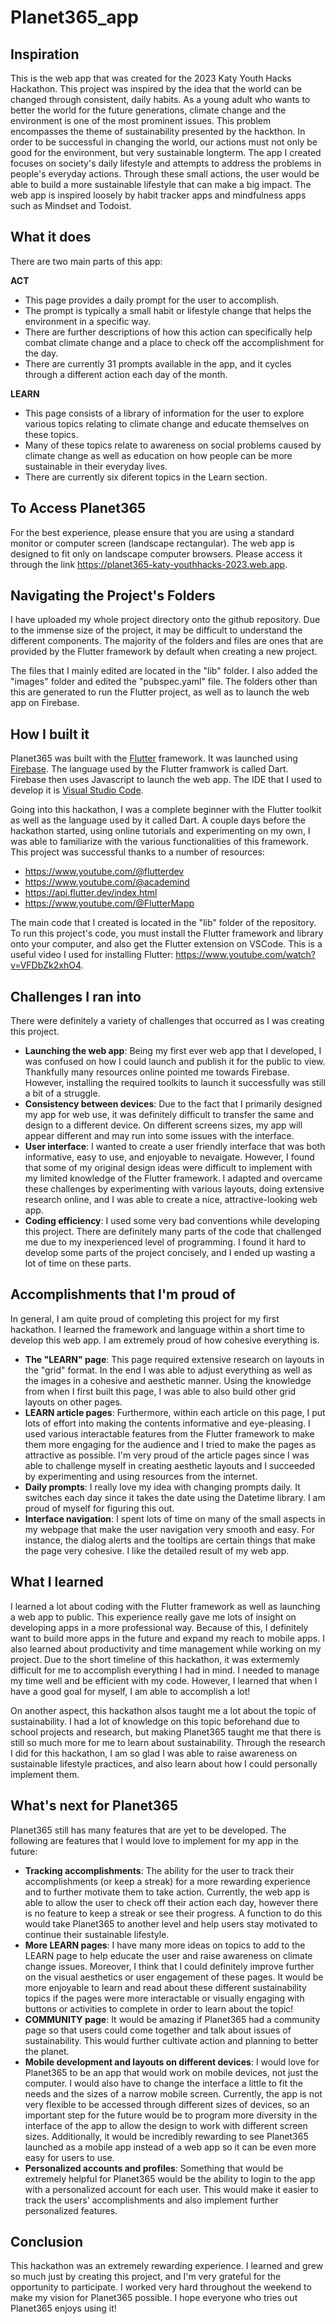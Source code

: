 # Planet365_app

## Inspiration

This is the web app that was created for the 2023 Katy Youth Hacks Hackathon. This project was inspired by the idea that the world can be changed through consistent, daily habits. As a young adult who wants to better the world for the future generations, climate change and the environment is one of the most prominent issues. This problem encompasses the theme of sustainability presented by the hackthon. In order to be successful in changing the world, our actions must not only be good for the environment, but very sustainable longterm. The app I created focuses on society's daily lifestyle and attempts to address the problems in people's everyday actions. Through these small actions, the user would be able to build a more sustainable lifestyle that can make a big impact. The web app is inspired loosely by habit tracker apps and mindfulness apps such as Mindset and Todoist.

## What it does

There are two main parts of this app:

**ACT**

- This page provides a daily prompt for the user to accomplish.
- The prompt is typically a small habit or lifestyle change that helps the environment in a specific way.
- There are further descriptions of how this action can specifically help combat climate change and a place to check off the accomplishment for the day.
- There are currently 31 prompts available in the app, and it cycles through a different action each day of the month.

**LEARN**

- This page consists of a library of information for the user to explore various topics relating to climate change and educate themselves on these topics.
- Many of these topics relate to awareness on social problems caused by climate change as well as education on how people can be more sustainable in their everyday lives.
- There are currently six diferent topics in the Learn section.

## To Access Planet365

For the best experience, please ensure that you are using a standard monitor or computer screen (landscape rectangular). The web app is designed to fit only on landscape computer browsers. Please access it through the link https://planet365-katy-youthhacks-2023.web.app.

## Navigating the Project's Folders

I have uploaded my whole project directory onto the github repository. Due to the immense size of the project, it may be difficult to understand the different components. The majority of the folders and files are ones that are provided by the Flutter framework by default when creating a new project.

The files that I mainly edited are located in the "lib" folder. I also added the "images" folder and edited the "pubspec.yaml" file. The folders other than this are generated to run the Flutter project, as well as to launch the web app on Firebase.

## How I built it

Planet365 was built with the [Flutter](https://flutter.dev/?gclid=CjwKCAjw8ZKmBhArEiwAspcJ7jwlAdEnxVp5-90ODMhUwawUXVW9voYbsZU03B1jkuA5hy-L7oBsJRoChZUQAvD_BwE&gclsrc=aw.ds) framework. It was launched using [Firebase](https://firebase.google.com/?gad=1&gclid=CjwKCAjw8ZKmBhArEiwAspcJ7sh9y9FZvyDRZqst6ZYj2FhXlrtzS_Jzt4dkYO7LOrbPdY0Jtbfp3RoCXhgQAvD_BwE&gclsrc=aw.ds). The language used by the Flutter framwork is called Dart. Firebase then uses Javascript to launch the web app. The IDE that I used to develop it is [Visual Studio Code](https://code.visualstudio.com/).

Going into this hackathon, I was a complete beginner with the Flutter toolkit as well as the language used by it called Dart. A couple days before the hackathon started, using online tutorials and experimenting on my own, I was able to familiarize with the various functionalities of this framework. This project was successful thanks to a number of resources:

- https://www.youtube.com/@flutterdev
- https://www.youtube.com/@academind
- https://api.flutter.dev/index.html
- https://www.youtube.com/@FlutterMapp

The main code that I created is located in the "lib" folder of the repository. To run this project's code, you must install the Flutter framework and library onto your computer, and also get the Flutter extension on VSCode. This is a useful video I used for installing Flutter: https://www.youtube.com/watch?v=VFDbZk2xhO4.

## Challenges I ran into

There were definitely a variety of challenges that occurred as I was creating this project.

- **Launching the web app**: Being my first ever web app that I developed, I was confused on how I could launch and publish it for the public to view. Thankfully many resources online pointed me towards Firebase. However, installing the required toolkits to launch it successfully was still a bit of a struggle.
- **Consistency between devices**: Due to the fact that I primarily designed my app for web use, it was definitely difficult to transfer the same and design to a different device. On different screens sizes, my app will appear different and may run into some issues with the interface.
- **User interface**: I wanted to create a user friendly interface that was both informative, easy to use, and enjoyable to nevaigate. However, I found that some of my original design ideas were difficult to implement with my limited knowledge of the Flutter framework. I adapted and overcame these challenges by experimenting with various layouts, doing extensive research online, and I was able to create a nice, attractive-looking web app.
- **Coding efficiency**: I used some very bad conventions while developing this project. There are definitely many parts of the code that challenged me due to my inexperienced level of programming. I found it hard to develop some parts of the project concisely, and I ended up wasting a lot of time on these parts.

## Accomplishments that I'm proud of

In general, I am quite proud of completing this project for my first hackathon. I learned the framework and language within a short time to develop this web app. I am extremely proud of how cohesive everything is.

- **The "LEARN" page**: This page required extensive research on layouts in the "grid" format. In the end I was able to adjust everything as well as the images in a cohesive and aesthetic manner. Using the knowledge from when I first built this page, I was able to also build other grid layouts on other pages.
- **LEARN article pages**: Furthermore, within each article on this page, I put lots of effort into making the contents informative and eye-pleasing. I used various interactable features from the Flutter framework to make them more engaging for the audience and I tried to make the pages as attractive as possible. I'm very proud of the article pages since I was able to challenge myself in creating aesthetic layouts and I succeeded by experimenting and using resources from the internet.
- **Daily prompts**: I really love my idea with changing prompts daily. It switches each day since it takes the date using the Datetime library. I am proud of myself for figuring this out.
- **Interface navigation**: I spent lots of time on many of the small aspects in my webpage that make the user navigation very smooth and easy. For instance, the dialog alerts and the tooltips are certain things that make the page very cohesive. I like the detailed result of my web app.

## What I learned

I learned a lot about coding with the Flutter framework as well as launching a web app to public. This experience really gave me lots of insight on developing apps in a more professional way. Because of this, I definitely want to build more apps in the future and expand my reach to mobile apps. I also learned about productivity and time management while working on my project. Due to the short timeline of this hackathon, it was extermemly difficult for me to accomplish everything I had in mind. I needed to manage my time well and be efficient with my code. However, I learned that when I have a good goal for myself, I am able to accomplish a lot!

On another aspect, this hackathon alsos taught me a lot about the topic of sustainability. I had a lot of knowledge on this topic beforehand due to school projects and research, but making Planet365 taught me that there is still so much more for me to learn about sustainability. Through the research I did for this hackathon, I am so glad I was able to raise awareness on sustainable lifestyle practices, and also learn about how I could personally implement them.

## What's next for Planet365

Planet365 still has many features that are yet to be developed. The following are features that I would love to implement for my app in the future:

- **Tracking accomplishments**: The ability for the user to track their accomplishments (or keep a streak) for a more rewarding experience and to further motivate them to take action. Currently, the web app is able to allow the user to check off their action each day, however there is no feature to keep a streak or see their progress. A function to do this would take Planet365 to another level and help users stay motivated to continue their sustainable lifestyle.
- **More LEARN pages**: I have many more ideas on topics to add to the LEARN page to help educate the user and raise awareness on climate change issues. Moreover, I think that I could definitely improve further on the visual aesthetics or user engagement of these pages. It would be more enjoyable to learn and read about these different sustainability topics if the pages were more interactable or visually engaging with buttons or activities to complete in order to learn about the topic!
- **COMMUNITY page**: It would be amazing if Planet365 had a community page so that users could come together and talk about issues of sustainability. This would further cultivate action and planning to better the planet.
- **Mobile development and layouts on different devices**: I would love for Planet365 to be an app that would work on mobile devices, not just the computer. I would also have to change the interface a little to fit the needs and the sizes of a narrow mobile screen. Currently, the app is not very flexible to be accessed through different sizes of devices, so an important step for the future would be to program more diversity in the interface of the app to allow the design to work with different screen sizes. Additionally, it would be incredibly rewarding to see Planet365 launched as a mobile app instead of a web app so it can be even more easy for users to use.
- **Personalized accounts and profiles**: Something that would be extremely helpful for Planet365 would be the ability to login to the app with a personalized account for each user. This would make it easier to track the users' accomplishments and also implement further personalized features.

## Conclusion

This hackathon was an extremely rewarding experience. I learned and grew so much just by creating this project, and I'm very grateful for the opportunity to participate. I worked very hard throughout the weekend to make my vision for Planet365 possible. I hope everyone who tries out Planet365 enjoys using it!
